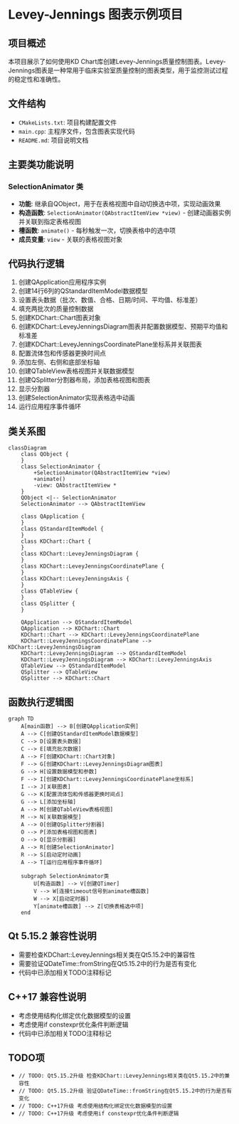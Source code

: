 # Levey-Jennings 图表示例项目

## 项目概述

本项目展示了如何使用KD Chart库创建Levey-Jennings质量控制图表。Levey-Jennings图表是一种常用于临床实验室质量控制的图表类型，用于监控测试过程的稳定性和准确性。

## 文件结构

- `CMakeLists.txt`: 项目构建配置文件
- `main.cpp`: 主程序文件，包含图表实现代码
- `README.md`: 项目说明文档

## 主要类功能说明

### SelectionAnimator 类

- **功能**: 继承自QObject，用于在表格视图中自动切换选中项，实现动画效果
- **构造函数**: `SelectionAnimator(QAbstractItemView *view)` - 创建动画器实例并关联到指定表格视图
- **槽函数**: `animate()` - 每秒触发一次，切换表格中的选中项
- **成员变量**: `view` - 关联的表格视图对象

## 代码执行逻辑

1. 创建QApplication应用程序实例
2. 创建14行6列的QStandardItemModel数据模型
3. 设置表头数据（批次、数值、合格、日期/时间、平均值、标准差）
4. 填充两批次的质量控制数据
5. 创建KDChart::Chart图表对象
6. 创建KDChart::LeveyJenningsDiagram图表并配置数据模型、预期平均值和标准差
7. 创建KDChart::LeveyJenningsCoordinatePlane坐标系并关联图表
8. 配置流体包和传感器更换时间点
9. 添加左侧、右侧和底部坐标轴
10. 创建QTableView表格视图并关联数据模型
11. 创建QSplitter分割器布局，添加表格视图和图表
12. 显示分割器
13. 创建SelectionAnimator实现表格选中动画
14. 运行应用程序事件循环

## 类关系图

```mermaid
classDiagram
    class QObject {
    }
    class SelectionAnimator {
        +SelectionAnimator(QAbstractItemView *view)
        +animate()
        -view: QAbstractItemView *
    }
    QObject <|-- SelectionAnimator
    SelectionAnimator --> QAbstractItemView

    class QApplication {
    }
    class QStandardItemModel {
    }
    class KDChart::Chart {
    }
    class KDChart::LeveyJenningsDiagram {
    }
    class KDChart::LeveyJenningsCoordinatePlane {
    }
    class KDChart::LeveyJenningsAxis {
    }
    class QTableView {
    }
    class QSplitter {
    }

    QApplication --> QStandardItemModel
    QApplication --> KDChart::Chart
    KDChart::Chart --> KDChart::LeveyJenningsCoordinatePlane
    KDChart::LeveyJenningsCoordinatePlane --> KDChart::LeveyJenningsDiagram
    KDChart::LeveyJenningsDiagram --> QStandardItemModel
    KDChart::LeveyJenningsDiagram --> KDChart::LeveyJenningsAxis
    QTableView --> QStandardItemModel
    QSplitter --> QTableView
    QSplitter --> KDChart::Chart
```

## 函数执行逻辑图

```mermaid
graph TD
    A[main函数] --> B[创建QApplication实例]
    A --> C[创建QStandardItemModel数据模型]
    C --> D[设置表头数据]
    C --> E[填充批次数据]
    A --> F[创建KDChart::Chart对象]
    F --> G[创建KDChart::LeveyJenningsDiagram图表]
    G --> H[设置数据模型和参数]
    F --> I[创建KDChart::LeveyJenningsCoordinatePlane坐标系]
    I --> J[关联图表]
    G --> K[配置流体包和传感器更换时间点]
    G --> L[添加坐标轴]
    A --> M[创建QTableView表格视图]
    M --> N[关联数据模型]
    A --> O[创建QSplitter分割器]
    O --> P[添加表格视图和图表]
    O --> Q[显示分割器]
    A --> R[创建SelectionAnimator]
    R --> S[启动定时动画]
    A --> T[运行应用程序事件循环]

    subgraph SelectionAnimator类
        U[构造函数] --> V[创建QTimer]
        V --> W[连接timeout信号到animate槽函数]
        W --> X[启动定时器]
        Y[animate槽函数] --> Z[切换表格选中项]
    end
```

## Qt 5.15.2 兼容性说明

- 需要检查KDChart::LeveyJennings相关类在Qt5.15.2中的兼容性
- 需要验证QDateTime::fromString在Qt5.15.2中的行为是否有变化
- 代码中已添加相关TODO注释标记

## C++17 兼容性说明

- 考虑使用结构化绑定优化数据模型的设置
- 考虑使用if constexpr优化条件判断逻辑
- 代码中已添加相关TODO注释标记

## TODO项

- `// TODO: Qt5.15.2升级 检查KDChart::LeveyJennings相关类在Qt5.15.2中的兼容性`
- `// TODO: Qt5.15.2升级 验证QDateTime::fromString在Qt5.15.2中的行为是否有变化`
- `// TODO: C++17升级 考虑使用结构化绑定优化数据模型的设置`
- `// TODO: C++17升级 考虑使用if constexpr优化条件判断逻辑`